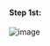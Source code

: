 #### Step 1st:

![image](https://github.com/user-attachments/assets/a1dc11c9-a06b-4359-8484-1de744505ba8)
